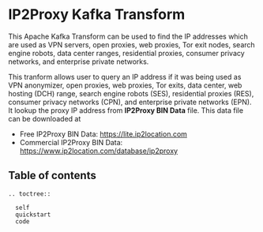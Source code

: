 # IP2Proxy Kafka Transform

This Apache Kafka Transform can be used to find the IP addresses which are used as VPN servers, open proxies, web proxies, Tor exit nodes, search engine robots, data center ranges, residential proxies, consumer privacy networks, and enterprise private networks.

This tranform allows user to query an IP address if it was being used as VPN anonymizer, open proxies, web proxies, Tor exits, data center, web hosting (DCH) range, search engine robots (SES), residential proxies (RES), consumer privacy networks (CPN), and enterprise private networks (EPN). It lookup the proxy IP address from **IP2Proxy BIN Data** file. This data file can be downloaded at

* Free IP2Proxy BIN Data: <https://lite.ip2location.com>
* Commercial IP2Proxy BIN Data: <https://www.ip2location.com/database/ip2proxy>

## Table of contents
 ```{eval-rst}
 .. toctree::

   self
   quickstart
   code
 ```